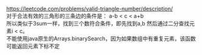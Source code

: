 https://leetcode.com/problems/valid-triangle-number/description/  
对于合法有效的三角形的三条边的条件是： a-b < c < a+b  
所以类似于3sum一样，找到三个数符合条件，即先找到a,b 然后通过二分查找元素i < c。  
不能使用java原生的Arrays.binarySearch，因为如果数组中有重复元素，该函数可能返回元素下标不定  

